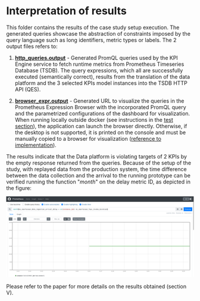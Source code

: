 # Interpretation of results
This folder contains the results of the case study setup execution. The generated queries showcase the abstraction of constraints imposed by the query language such as long identifiers, metric types or labels.
The 2 output files refers to:
1. [**http_queries.output**](http_queries.output) - Generated PromQL queries used by the KPI Engine service to fetch runtime metrics from Prometheus Timeseries Database (TSDB). The query expressions, which all are successfully executed (semantically correct), results from the translation of the data platform and the 3 selected KPIs model instances into the TSDB HTTP API (QES).

2. [**browser_expr.output**](browser_expr.output) - Generated URL to visualize the queries in the Prometheus Expression Browser with the incorporated PromQL query and the parametrized configurations of the dashboard for visualization. When running locally outside docker (see instructions in the [test section](https://github.com/kmolima/kpi_engine/blob/main/Test.md)), the application can launch the browser directly. Otherwise, if the desktop is not supported, it is printed on the console and must be manually copied to a browser for visualization ([reference to implementation](https://github.com/kmolima/kpi_engine/blob/748129288d7419b3884296c90adf3267e1810e93/src/no/smartocean/modeling/engine/application/KpiEngine.java#L65C1-L65C61)).

The results indicate that the Data platform is violating targets of 2 KPIs by the empty response returned from the queries. Because of the setup of the study, with replayed data from the production system, the time difference between the data collection and the arrival to the running prototype can be verified running the function "_month_" on the delay metric ID, as depicted in the figure: 

![Delay time difference.](/img/kpi1_time_in_months.png "Delay time difference (page 9, section V. B)")

Please refer to the paper for more details on the results obtained (section V).

   
